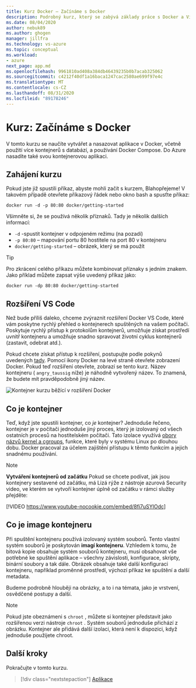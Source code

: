 ```yaml
---
title: Kurz Docker – Začínáme s Docker
description: Podrobný kurz, který se zabývá základy práce s Docker a Visual Studio Code.
ms.date: 08/04/2020
author: nebuk89
ms.author: ghogen
manager: jillfra
ms.technology: vs-azure
ms.topic: conceptual
ms.workload:
- azure
next_page: app.md
ms.openlocfilehash: 9961810ad408a384db46439235b0b7acab325062
ms.sourcegitcommit: c4212f40df1a16baca1247cac2580ae699f97e4c
ms.translationtype: MT
ms.contentlocale: cs-CZ
ms.lasthandoff: 08/31/2020
ms.locfileid: "89178246"
---
```

# <a name="tutorial-get-started-with-docker"></a>Kurz: Začínáme s Docker

V tomto kurzu se naučíte vytvářet a nasazovat aplikace v Docker, včetně použití více kontejnerů s databází, a používání Docker Compose. Do Azure nasadíte také svou kontejnerovou aplikaci.

## <a name="start-the-tutorial"></a>Zahájení kurzu

Pokud jste již spustili příkaz, abyste mohli začít s kurzem, Blahopřejeme!  V takovém případě otevřete příkazový řádek nebo okno bash a spusťte příkaz:

```cli
docker run -d -p 80:80 docker/getting-started
```

Všimněte si, že se používá několik příznaků. Tady je několik dalších informací:

- `-d` -spustit kontejner v odpojeném režimu (na pozadí)
- `-p 80:80` – mapování portu 80 hostitele na port 80 v kontejneru
- `docker/getting-started` – obrázek, který se má použít

> [!TIP]
> Pro zkrácení celého příkazu můžete kombinovat příznaky s jedním znakem.
> Jako příklad můžete zapsat výše uvedený příkaz jako:
>
> ```cli
> docker run -dp 80:80 docker/getting-started
> ```

## <a name="the-vs-code-extension"></a>Rozšíření VS Code

Než bude příliš daleko, chceme zvýraznit rozšíření Docker VS Code, které vám poskytne rychlý přehled o kontejnerech spuštěných na vašem počítači. Poskytuje rychlý přístup k protokolům kontejnerů, umožňuje získat prostředí uvnitř kontejneru a umožňuje snadno spravovat životní cyklus kontejnerů (zastavit, odebrat atd.).

Pokud chcete získat přístup k rozšíření, postupujte podle pokynů uvedených [tady](https://code.visualstudio.com/docs/containers/overview). Pomocí ikony Docker na levé straně otevřete zobrazení Docker. Pokud teď rozšíření otevřete, zobrazí se tento kurz. Název kontejneru ( `angry_taussig` níže) je náhodně vytvořený název. To znamená, že budete mít pravděpodobně jiný název.

![Kontejner kurzu běžící v rozšíření Docker](media/vs-tutorial-in-extension.png)

## <a name="what-is-a-container"></a>Co je kontejner

Teď, když jste spustili kontejner, co *je* kontejner? Jednoduše řečeno, kontejner je v počítači jednoduše jiný proces, který je izolovaný od všech ostatních procesů na hostitelském počítači. Tato izolace využívá [obory názvů kernel a cgroups](https://medium.com/@saschagrunert/demystifying-containers-part-i-kernel-space-2c53d6979504), funkce, které byly v systému Linux po dlouhou dobu. Docker pracoval za účelem zajištění přístupu k těmto funkcím a jejich snadnému používání.

> [!NOTE]
> **Vytváření kontejnerů od začátku** Pokud se chcete podívat, jak jsou kontejnery sestavené od začátku, má Lizá rýže z nástroje azurová Security video, ve kterém se vytvoří kontejner úplně od začátku v rámci služby přejděte:
>
> [!VIDEO https://www.youtube-nocookie.com/embed/8fi7uSYlOdc]

## <a name="what-is-a-container-image"></a>Co je image kontejneru

Při spuštění kontejneru používá izolovaný systém souborů. Tento vlastní systém souborů je poskytován **imagí kontejneru**. Vzhledem k tomu, že bitová kopie obsahuje systém souborů kontejneru, musí obsahovat vše potřebné ke spuštění aplikace – všechny závislosti, konfigurace, skripty, binární soubory a tak dále. Obrázek obsahuje také další konfiguraci kontejneru, například proměnné prostředí, výchozí příkaz ke spuštění a další metadata.

Budeme podrobně hlouběji na obrázky, a to i na témata, jako je vrstvení, osvědčené postupy a další.

> [!NOTE]
> Pokud jste obeznámeni s `chroot` , můžete si kontejner představit jako rozšířenou verzi nástroje `chroot` . Systém souborů jednoduše přichází z obrázku. Kontejner ale přidává další izolaci, která není k dispozici, když jednoduše použijete chroot.

## <a name="next-steps"></a>Další kroky

Pokračujte v tomto kurzu.

> [!div class="nextstepaction"]
> [Aplikace](your-application.md)
